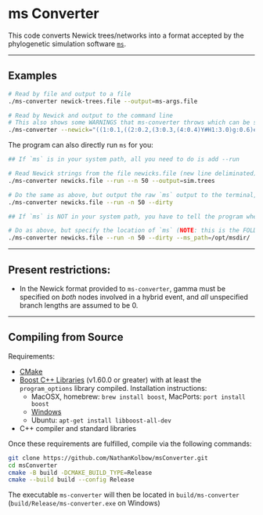 # ms Converter

This code converts Newick trees/networks into a format accepted by the phylogenetic simulation software [`ms`](http://home.uchicago.edu/~rhudson1/source/mksamples.html).

---

## Examples

```bash
# Read by file and output to a file
./ms-converter newick-trees.file --output=ms-args.file

# Read by Newick and output to the command line
# This also shows some WARNINGS that ms-converter throws which can be silenced with --quiet
./ms-converter --newick="((1:0.1,((2:0.2,(3:0.3,(4:0.4)Y#H1:3.0)g:0.6)e:0.7,(((Y#H1:0.8,5:0.9)h:1.0,6:1.1)f:1.2)X#H2:1.3)c:1.4)a:1.5,((X#H2:0.4,7:1.7)d:1.8,8:1.9)b:2.0)r;"
```

The program can also directly run `ms` for you:

```bash
## If `ms` is in your system path, all you need to do is add --run

# Read Newick strings from the file newicks.file (new line deliminated), simulate under each Newick 50 times, and output all of the simulated trees to sim.trees
./ms-converter newicks.file --run --n 50 --output=sim.trees

# Do the same as above, but output the raw `ms` output to the terminal, not just the simulated trees
./ms-converter newicks.file --run -n 50 --dirty

## If `ms` is NOT in your system path, you have to tell the program where it is

# Do as above, but specify the location of `ms` (NOTE: this is the FOLDER CONTAINING ms, not ms itself)
./ms-converter newicks.file --run -n 50 --dirty --ms_path=/opt/msdir/
```

---

## Present restrictions:

* In the Newick format provided to `ms-converter`, gamma must be specified on _both_ nodes involved in a hybrid event, and _all_ unspecified branch lengths are assumed to be 0.

---

## Compiling from Source

Requirements:
* [CMake](https://cmake.org/)
* [Boost C++ Libraries](https://boost.org) (v1.60.0 or greater) with at least the `program_options` library compiled. Installation instructions:
    * MacOSX, homebrew: `brew install boost`, MacPorts: `port install boost`
    * [Windows](https://valelab4.ucsf.edu/svn/3rdpartypublic/boost/more/getting_started/windows.html)
    * Ubuntu: `apt-get install libboost-all-dev`
* C++ compiler and standard libraries

Once these requirements are fulfilled, compile via the following commands:

```bash
git clone https://github.com/NathanKolbow/msConverter.git
cd msConverter
cmake -B build -DCMAKE_BUILD_TYPE=Release
cmake --build build --config Release
```

The executable `ms-converter` will then be located in `build/ms-converter` (`build/Release/ms-converter.exe` on Windows)
